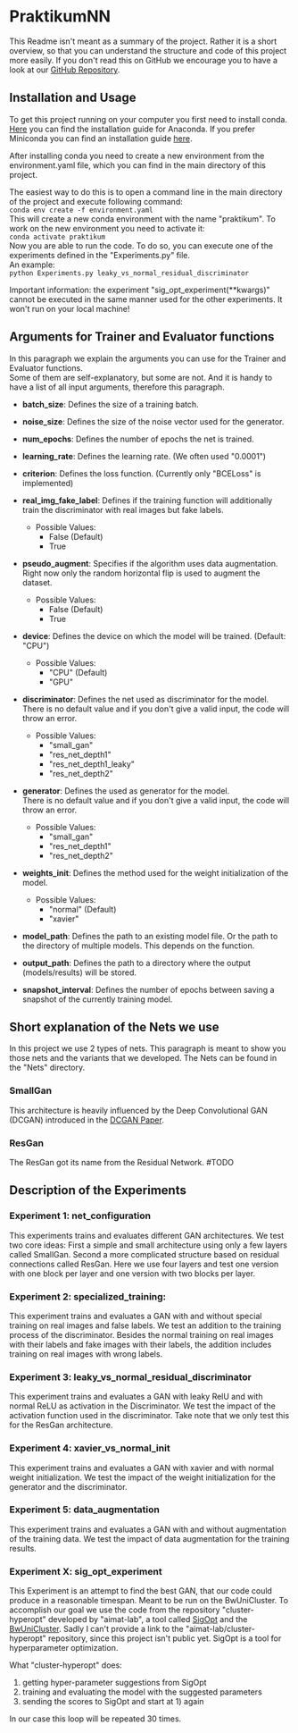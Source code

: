 # PraktikumNN

This Readme isn't meant as a summary of the project. Rather it is a short overview, so that you can understand the 
structure and code of this project more easily. If you don't read this on GitHub we encourage you to have a look
at our [GitHub Repository](https://github.com/u-adrian/PraktikumNN).

## Installation and Usage
To get this project running on your computer you first need to install conda.\
[Here](https://docs.anaconda.com/anaconda/install/index.html) you can find the installation guide for Anaconda. 
If you prefer Miniconda you can find an installation guide [here](https://docs.conda.io/en/latest/miniconda.html).

After installing conda you need to create a new environment from the environment.yaml file, 
which you can find in the main directory of this project.

The easiest way to do this is to open a command line in the main directory of the project and execute following command:\
`conda env create -f environment.yaml`\
This will create a new conda environment with the name "praktikum". To work on the new environment 
you need to activate it:\
`conda activate praktikum`\
Now you are able to run the code. To do so, you can execute one of the experiments defined in the "Experiments.py" file.\
An example:\
`python Experiments.py leaky_vs_normal_residual_discriminator`

Important information: the experiment "sig_opt_experiment(**kwargs)" cannot be executed in the
same manner used for the other experiments. It won't run on your local machine!


## Arguments for Trainer and Evaluator functions
In this paragraph we explain the arguments you can use for the Trainer and Evaluator functions.\
Some of them are self-explanatory, but some are not. And it is handy to have a list of all input arguments, therefore this paragraph.

- __batch_size__: Defines the size of a training batch.

- __noise_size__: Defines the size of the noise vector used for the generator.

- __num_epochs__: Defines the number of epochs the net is trained.

- __learning_rate__: Defines the learning rate. (We often used "0.0001")

- __criterion__: Defines the loss function. (Currently only "BCELoss" is implemented)

- __real_img_fake_label__: Defines if the training function will additionally train the discriminator with real images but fake labels.
  - Possible Values:
    - False (Default)
    - True

- __pseudo_augment__: Specifies if the algorithm uses data augmentation. 
       Right now only the random horizontal flip is used to augment the dataset.
  - Possible Values:
    - False (Default)
    - True

- __device__: Defines the device on which the model will be trained. (Default: "CPU")
  - Possible Values:
    - "CPU" (Default)
    - "GPU"

- __discriminator__: Defines the net used as discriminator for the model.\
  There is no default value and if you don't give a valid input, the code will throw an error.
  - Possible Values:
    - "small_gan"
    - "res_net_depth1"
    - "res_net_depth1_leaky"
    - "res_net_depth2"

- __generator__: Defines the used as generator for the model.\
  There is no default value and if you don't give a valid input, the code will throw an error.
  - Possible Values:
    - "small_gan"
    - "res_net_depth1"
    - "res_net_depth2" 

- __weights_init__: Defines the method used for the weight initialization of the model.
  - Possible Values:
    - "normal" (Default)
    - "xavier"

- __model_path__: Defines the path to an existing model file. Or the path to the directory of multiple models. This depends on the function.

- __output_path__: Defines the path to a directory where the output (models/results) will be stored.

- __snapshot_interval__: Defines the number of epochs between saving a snapshot of the currently training model.

## Short explanation of the Nets we use
In this project we use 2 types of nets. This paragraph is meant to show you those nets and the variants
that we developed. The Nets can be found in the "Nets" directory. 
### SmallGan
This architecture is heavily influenced by the Deep Convolutional GAN (DCGAN)
introduced in the [DCGAN Paper](https://arxiv.org/abs/1511.06434).
### ResGan
The ResGan got its name from the Residual Network. #TODO
## Description of the Experiments
### Experiment 1: net_configuration
This experiments trains and evaluates different GAN architectures.
We test two core ideas:
First a simple and small architecture using only a few layers called SmallGan.
Second a more complicated structure based on residual connections called ResGan.
Here we use four layers and test one version with one block per layer and one version with two blocks per layer.

### Experiment 2: specialized_training:
This experiment trains and evaluates a GAN with and without special training on real images and false labels.
We test an addition to the training process of the discriminator.
Besides the normal training on real images with their labels and fake images with their labels, the addition includes training on real images with wrong labels.

### Experiment 3: leaky_vs_normal_residual_discriminator
This experiment trains and evaluates a GAN with leaky RelU and with normal ReLU as activation in the Discriminator.
We test the impact of the activation function used in the discriminator.
Take note that we only test this for the ResGan architecture.

### Experiment 4: xavier_vs_normal_init
This experiment trains and evaluates a GAN with xavier and with normal weight initialization.
We test the impact of the weight initialization for the generator and the discriminator.

### Experiment 5: data_augmentation
This experiment trains and evaluates a GAN with and without augmentation of the training data.
We test the impact of data augmentation for the training results.

### Experiment X: sig_opt_experiment
This Experiment is an attempt to find the best GAN, that our code could produce in a 
reasonable timespan. Meant to be run on the BwUniCluster. 
To accomplish our goal we use the code from the repository "cluster-hyperopt" developed by "aimat-lab", 
a tool called [SigOpt](https://sigopt.com/) and the [BwUniCluster](https://wiki.bwhpc.de/e/Category:BwUniCluster_2.0).
Sadly I can't provide a link to the "aimat-lab/cluster-hyperopt" repository, since this project isn't public yet.
SigOpt is a tool for hyperparameter optimization.

What "cluster-hyperopt" does:
1) getting hyper-parameter suggestions from SigOpt
2) training and evaluating the model with the suggested parameters
3) sending the scores to SigOpt and start at 1) again

In our case this loop will be repeated 30 times.






